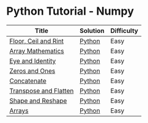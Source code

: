 # Python Tutorial - Numpy

| Title | Solution | Difficulty |
| ----- | -------- | ---------- |
| [Floor, Ceil and Rint](https://www.hackerrank.com/challenges/floor-ceil-and-rint) | [Python](./Floor,%20Ceil%20and%20Rint/main.py) | Easy |
| [Array Mathematics](https://www.hackerrank.com/challenges/np-array-mathematics) | [Python](./Array%20Mathematics/main.py) | Easy |
| [Eye and Identity](https://www.hackerrank.com/challenges/np-eye-and-identity) | [Python](./Eye%20and%20Identity/main.py) | Easy |
| [Zeros and Ones](https://www.hackerrank.com/challenges/np-zeros-and-ones) | [Python](./Zeros%20and%20Ones/main.py) | Easy |
| [Concatenate](https://www.hackerrank.com/challenges/np-concatenate) | [Python](./Concatenate/main.py) | Easy |
| [Transpose and Flatten](https://www.hackerrank.com/challenges/np-transpose-and-flatten) | [Python](./Transpose%20and%20Flatten) | Easy |
| [Shape and Reshape](https://www.hackerrank.com/challenges/np-shape-reshape) | [Python](./Shape%20and%20Reshape/main.py) | Easy |
| [Arrays](https://www.hackerrank.com/challenges/np-arrays) | [Python](./Arrays/main.py) | Easy |

